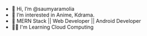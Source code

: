 - 👋 Hi, I’m @saumyaramolia
- 👀 I’m interested in Anime, Kdrama.
- 🌱 MERN Stack || Web Developer || Android Developer 
- 👨‍🏫 I'm Learning Cloud Computing 

<!---
saumyaramolia/saumyaramolia is a ✨ special ✨ repository because its `README.md` (this file) appears on your GitHub profile.
You can click the Preview link to take a look at your changes.
--->
